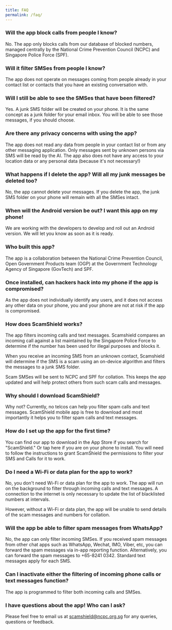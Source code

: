 ```yaml
---
title: FAQ
permalink: /faq/
---
```


### Will the app block calls from people I know?

No. The app only blocks calls from our database of blocked numbers, managed centrally by the National Crime Prevention Council (NCPC) and Singapore Police Force (SPF).

### Will it filter SMSes from people I know?

The app does not operate on messages coming from people already in your contact list or contacts that you have an existing conversation with.

### Will I still be able to see the SMSes that have been filtered?

Yes. A junk SMS folder will be created on your phone. It is the same concept as a junk folder for your email inbox. You will be able to see those messages, if you should choose.

### Are there any privacy concerns with using the app?

The app does not read any data from people in your contact list or from any other messaging application. Only messages sent by unknown persons via SMS will be read by the AI. The app also does not have any access to your location data or any personal data (because it&#39;s not necessary!)

### What happens if I delete the app? Will all my junk messages be deleted too?

No, the app cannot delete your messages. If you delete the app, the junk SMS folder on your phone will remain with all the SMSes intact.

### When will the Android version be out? I want this app on my phone!

We are working with the developers to develop and roll out an Android version. We will let you know as soon as it is ready.

### Who built this app?

The app is a collaboration between the National Crime Prevention Council, Open Government Products team (OGP) at the Government Technology Agency of Singapore (GovTech) and SPF.

### Once installed, can hackers hack into my phone if the app is compromised?

As the app does not individually identify any users, and it does not access any other data on your phone, you and your phone are not at risk if the app is compromised.

### How does ScamShield works?

The app filters incoming calls and text messages. Scamshield compares an incoming call against a list maintained by the Singapore Police Force to determine if the number has been used for illegal purposes and blocks it. 

When you receive an incoming SMS from an unknown contact,  Scamshield will determine if the SMS is a scam using an on-device algorithm and filters the messages to a junk SMS folder.

Scam SMSes will be sent to NCPC and SPF for collation. This keeps the app updated and will help protect others from such scam calls and messages.

### Why should I download ScamShield?

Why not? Currently, no telcos can help you filter spam calls and text messages. ScamShield mobile app is free to download and most importantly it helps you to filter spam calls and text messages.

### How do I set up the app for the first time?

You can find our app to download in the App Store if you search for &quot;ScamShield.&quot; Or tap here if you are on your phone to install. You will need to follow the instructions to grant ScamShield the permissions to filter your SMS and Calls for it to work.

### Do I need a Wi-Fi or data plan for the app to work?

No, you don&#39;t need Wi-Fi or data plan for the app to work. The app will run on the background to filter through incoming calls and text messages. A connection to the internet is only necessary to update the list of blacklisted numbers at intervals.

However, without a Wi-Fi or data plan, the app will be unable to send details of the scam messages and numbers for collation.

### Will the app be able to filter spam messages from WhatsApp?

No, the app can only filter incoming SMSes. If you received spam messages from other chat apps such as WhatsApp, Wechat, IMO, Viber, etc, you can forward the spam messages via in-app reporting function. Alternatively, you can forward the spam messages to +65-8241 0342. Standard text messages apply for each SMS.

### Can I inactivate either the filtering of incoming phone calls or text messages function?

The app is programmed to filter both incoming calls and SMSes.

### I have questions about the app! Who can I ask?

Please feel free to email us at [scamshield@ncpc.org.sg](mailto:scamshield@ncpc.org.sg) for any queries, questions or feedback.
